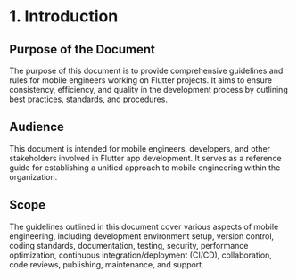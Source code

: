 # 1. Introduction

## Purpose of the Document

The purpose of this document is to provide comprehensive guidelines and rules for mobile engineers working on Flutter projects. It aims to ensure consistency, efficiency, and quality in the development process by outlining best practices, standards, and procedures.

## Audience

This document is intended for mobile engineers, developers, and other stakeholders involved in Flutter app development. It serves as a reference guide for establishing a unified approach to mobile engineering within the organization.

## Scope

The guidelines outlined in this document cover various aspects of mobile engineering, including development environment setup, version control, coding standards, documentation, testing, security, performance optimization, continuous integration/deployment (CI/CD), collaboration, code reviews, publishing, maintenance, and support.
